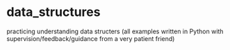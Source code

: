# data_structures
practicing understanding data structers (all examples written in Python with supervision/feedback/guidance from a very patient friend)

